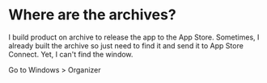 # Where are the archives?

I build product on archive to release the app to the App Store. Sometimes, I already built the archive so just need to find it and send it to App Store Connect. 
Yet, I can't find the window.

Go to Windows > Organizer
